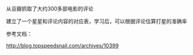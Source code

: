 
从豆瓣抓取了大约300多部电影的评论

建立了一个星星和评论内容的对应表，学习后，可以根据评论估算打星的准确率

参考文档：

http://blog.topspeedsnail.com/archives/10399
